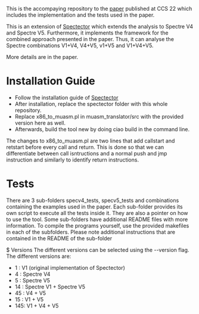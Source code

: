 This is the accompaying repository to the [paper](https://arxiv.org/abs/2209.01179) published at CCS 22 which includes the implementation and the tests used in the paper.

This is an extension of [Spectector](https://github.com/spectector/spectector) which extends the analysis to Spectre V4 and Spectre V5. Furthermore, it implements the framework for the combined approach presented in the paper. 
Thus, it can analyse the Spectre combinations V1+V4, V4+V5, v1+V5 and V1+V4+V5.

More details are in the paper.
# Installation Guide
- Follow the installation guide of [Spectector](https://github.com/spectector/spectector)
- After installation, replace the spectector folder with this whole repository.
- Replace x86_to_muasm.pl in muasm_translator/src with the provided version here as well.
- Afterwards, build the tool new by doing ciao build in the command line.

The changes to x86_to_muasm.pl are two lines that add callstart and retstart before every call and return. This is done so that we can differentiate between call isntructions and a normal push and jmp instruction and similarly to 
identify return instructions.
# Tests
There are 3 sub-folders specv4_tests, specv5_tests and combinations containing the examples used in the paper.
Each sub-folder provides its own script to execute all the tests inside it. They are also a pointer on how to use the tool.
Some sub-folders have additional README files with more information.
To compile the programs yourself, use the provided makefiles in each of the subfolders. Please note additional instructions that are contained in the README of the sub-folder

$ Versions
The different versions can be selected using the --version flag.
The different versions are:
- 1  : V1 (original implementation of Spectector)
- 4  : Spectre V4
- 5  : Spectre V5
- 14 : Spectre V1 + Spectre V5
- 45 : V4 + V5
- 15 : V1 + V5
- 145: V1 + V4 + V5
